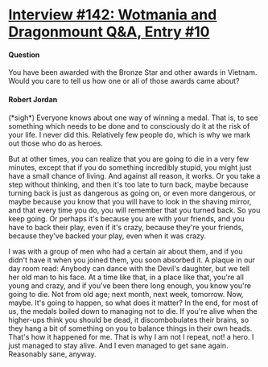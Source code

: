 # [Interview #142: Wotmania and Dragonmount Q&A, Entry #10](https://www.theoryland.com/intvmain.php?i=142#10)

#### Question

You have been awarded with the Bronze Star and other awards in Vietnam. Would you care to tell us how one or all of those awards came about?

#### Robert Jordan

(\*sigh\*) Everyone knows about one way of winning a medal. That is, to see something which needs to be done and to consciously do it at the risk of your life. I never did this. Relatively few people do, which is why we mark out those who do as heroes.

But at other times, you can realize that you are going to die in a very few minutes, except that if you do something incredibly stupid, you might just have a small chance of living. And against all reason, it works. Or you take a step without thinking, and then it's too late to turn back, maybe because turning back is just as dangerous as going on, or even more dangerous, or maybe because you know that you will have to look in the shaving mirror, and that every time you do, you will remember that you turned back. So you keep going. Or perhaps it's because you are with your friends, and you have to back their play, even if it's crazy, because they're your friends, because they've backed your play, even when it was crazy.

I was with a group of men who had a certain air about them, and if you didn't have it when you joined them, you soon absorbed it. A plaque in our day room read: Anybody can dance with the Devil's daughter, but we tell her old man to his face. At a time like that, in a place like that, you're all young and crazy, and if you've been there long enough, you know you're going to die. Not from old age; next month, next week, tomorrow. Now, maybe. It's going to happen, so what does it matter? In the end, for most of us, the medals boiled down to managing not to die. If you're alive when the higher-ups think you should be dead, it discombobulates their brains, so they hang a bit of something on you to balance things in their own heads. That's how it happened for me. That is why I am not I repeat, not! a hero. I just managed to stay alive. And I even managed to get sane again. Reasonably sane, anyway.

